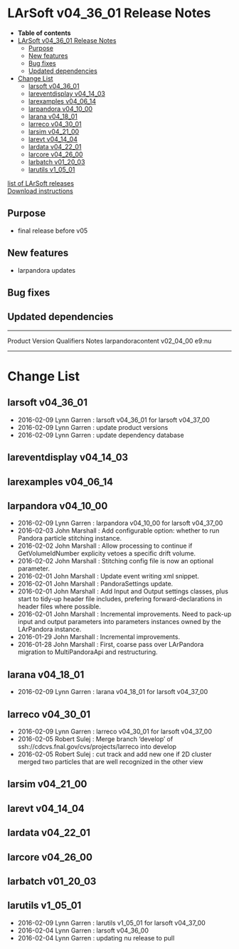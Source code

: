 LArSoft v04\_36\_01 Release Notes
======================================================================

-   **Table of contents**
-   [LArSoft v04\_36\_01 Release Notes](#LArSoft-v04_36_01-Release-Notes)
    -   [Purpose](#Purpose)
    -   [New features](#New-features)
    -   [Bug fixes](#Bug-fixes)
    -   [Updated dependencies](#Updated-dependencies)
-   [Change List](#Change-List)
    -   [larsoft v04\_36\_01](#larsoft-v04_36_01)
    -   [lareventdisplay v04\_14\_03](#lareventdisplay-v04_14_03)
    -   [larexamples v04\_06\_14](#larexamples-v04_06_14)
    -   [larpandora v04\_10\_00](#larpandora-v04_10_00)
    -   [larana v04\_18\_01](#larana-v04_18_01)
    -   [larreco v04\_30\_01](#larreco-v04_30_01)
    -   [larsim v04\_21\_00](#larsim-v04_21_00)
    -   [larevt v04\_14\_04](#larevt-v04_14_04)
    -   [lardata v04\_22\_01](#lardata-v04_22_01)
    -   [larcore v04\_26\_00](#larcore-v04_26_00)
    -   [larbatch v01\_20\_03](#larbatch-v01_20_03)
    -   [larutils v1\_05\_01](#larutils-v1_05_01)

[list of LArSoft releases](LArSoft_release_list)\
[Download instructions](http://scisoft.fnal.gov/scisoft/bundles/larsoft/v04_36_01/larsoft-v04_36_01.html)

Purpose
--------------------

-   final release before v05

New features
------------------------------

-   larpandora updates

Bug fixes
------------------------

Updated dependencies
----------------------------------------------

  ------------------- ------------- ------------ -------
  Product             Version       Qualifiers   Notes
  larpandoracontent   v02\_04\_00   e9:nu        
  ------------------- ------------- ------------ -------

Change List
============================

larsoft v04\_36\_01
------------------------------------------

-   2016-02-09 Lynn Garren : larsoft v04\_36\_01 for larsoft v04\_37\_00
-   2016-02-09 Lynn Garren : update product versions
-   2016-02-09 Lynn Garren : update dependency database

lareventdisplay v04\_14\_03
----------------------------------------------------------

larexamples v04\_06\_14
--------------------------------------------------

larpandora v04\_10\_00
------------------------------------------------

-   2016-02-09 Lynn Garren : larpandora v04\_10\_00 for larsoft v04\_37\_00
-   2016-02-03 John Marshall : Add configurable option: whether to run Pandora particle stitching instance.
-   2016-02-02 John Marshall : Allow processing to continue if GetVolumeIdNumber explicity vetoes a specific drift volume.
-   2016-02-02 John Marshall : Stitching config file is now an optional parameter.
-   2016-02-01 John Marshall : Update event writing xml snippet.
-   2016-02-01 John Marshall : PandoraSettings update.
-   2016-02-01 John Marshall : Add Input and Output settings classes, plus start to tidy-up header file includes, prefering forward-declarations in header files where possible.
-   2016-02-01 John Marshall : Incremental improvements. Need to pack-up input and output parameters into parameters instances owned by the LArPandora instance.
-   2016-01-29 John Marshall : Incremental improvements.
-   2016-01-28 John Marshall : First, coarse pass over LArPandora migration to MultiPandoraApi and restructuring.

larana v04\_18\_01
----------------------------------------

-   2016-02-09 Lynn Garren : larana v04\_18\_01 for larsoft v04\_37\_00

larreco v04\_30\_01
------------------------------------------

-   2016-02-09 Lynn Garren : larreco v04\_30\_01 for larsoft v04\_37\_00
-   2016-02-05 Robert Sulej : Merge branch ‘develop’ of ssh://cdcvs.fnal.gov/cvs/projects/larreco into develop
-   2016-02-05 Robert Sulej : cut track and add new one if 2D cluster merged two particles that are well recognized in the other view

larsim v04\_21\_00
----------------------------------------

larevt v04\_14\_04
----------------------------------------

lardata v04\_22\_01
------------------------------------------

larcore v04\_26\_00
------------------------------------------

larbatch v01\_20\_03
--------------------------------------------

larutils v1\_05\_01
------------------------------------------

-   2016-02-09 Lynn Garren : larutils v1\_05\_01 for larsoft v04\_37\_00
-   2016-02-04 Lynn Garren : larsoft v04\_36\_00
-   2016-02-04 Lynn Garren : updating nu release to pull
